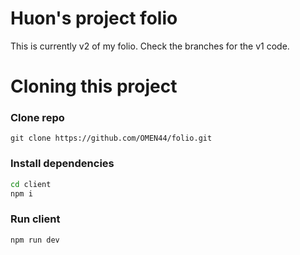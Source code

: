 # Huon's project folio

This is currently v2 of my folio. Check the branches for the v1 code.

# Cloning this project

### Clone repo

`git clone https://github.com/OMEN44/folio.git`

### Install dependencies

```sh
cd client
npm i
```

### Run client

`npm run dev`
